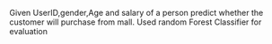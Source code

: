 Given UserID,gender,Age and salary of a person predict whether the customer will purchase from mall. 
Used random Forest Classifier for evaluation 
